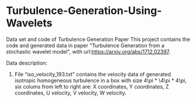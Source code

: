 # Turbulence-Generation-Using-Wavelets
Data set and code of Turbulence Generation Paper
This project contains the code and generated data in paper "Turbulence Generation from a stochastic wavelet model", with url:https://arxiv.org/abs/1712.02397. 

Data description: 
1. File "iso_velocity_193.txt" contains the velocity data of generated isotropic homogeneous turbulence in a box with size 4\pi * \4\pi * 4\pi, six colums from left to right are: X coordinates, Y coordinates, Z coordinates, U velocity, V velocity, W velocity. 

